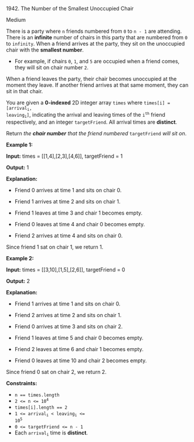 1942\. The Number of the Smallest Unoccupied Chair

Medium

There is a party where `n` friends numbered from `0` to `n - 1` are attending. There is an **infinite** number of chairs in this party that are numbered from `0` to `infinity`. When a friend arrives at the party, they sit on the unoccupied chair with the **smallest number**.

*   For example, if chairs `0`, `1`, and `5` are occupied when a friend comes, they will sit on chair number `2`.

When a friend leaves the party, their chair becomes unoccupied at the moment they leave. If another friend arrives at that same moment, they can sit in that chair.

You are given a **0-indexed** 2D integer array `times` where <code>times[i] = [arrival<sub>i</sub>, leaving<sub>i</sub>]</code>, indicating the arrival and leaving times of the <code>i<sup>th</sup></code> friend respectively, and an integer `targetFriend`. All arrival times are **distinct**.

Return _the **chair number** that the friend numbered_ `targetFriend` _will sit on_.

**Example 1:**

**Input:** times = [[1,4],[2,3],[4,6]], targetFriend = 1

**Output:** 1

**Explanation:** 

- Friend 0 arrives at time 1 and sits on chair 0. 

- Friend 1 arrives at time 2 and sits on chair 1. 

- Friend 1 leaves at time 3 and chair 1 becomes empty. 

- Friend 0 leaves at time 4 and chair 0 becomes empty. 

- Friend 2 arrives at time 4 and sits on chair 0. 
  
Since friend 1 sat on chair 1, we return 1.

**Example 2:**

**Input:** times = [[3,10],[1,5],[2,6]], targetFriend = 0

**Output:** 2

**Explanation:** 

- Friend 1 arrives at time 1 and sits on chair 0. 

- Friend 2 arrives at time 2 and sits on chair 1. 

- Friend 0 arrives at time 3 and sits on chair 2. 

- Friend 1 leaves at time 5 and chair 0 becomes empty. 

- Friend 2 leaves at time 6 and chair 1 becomes empty. 

- Friend 0 leaves at time 10 and chair 2 becomes empty. 
  
Since friend 0 sat on chair 2, we return 2.

**Constraints:**

*   `n == times.length`
*   <code>2 <= n <= 10<sup>4</sup></code>
*   `times[i].length == 2`
*   <code>1 <= arrival<sub>i</sub> < leaving<sub>i</sub> <= 10<sup>5</sup></code>
*   `0 <= targetFriend <= n - 1`
*   Each <code>arrival<sub>i</sub></code> time is **distinct**.